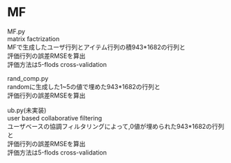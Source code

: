 # MF

  
MF.py  
matrix factrization  
MFで生成したユーザ行列とアイテム行列の積943*1682の行列と  
評価行列の誤差RMSEを算出  
評価方法は5-flods cross-validation  
  
rand_comp.py  
randomに生成した1~5の値で埋めた943*1682の行列と  
評価行列の誤差RMSEを算出  
  
ub.py(未実装)  
user based collaborative filtering  
ユーザベースの協調フィルタリングによって,0値が埋められた943*1682の行列と  
評価行列の誤差RMSEを算出  
評価方法は5-flods cross-validation  
  

